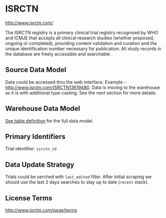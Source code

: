 # ISRCTN

http://www.isrctn.com/

The ISRCTN registry is a primary clinical trial registry recognised by WHO and ICMJE that accepts all clinical research studies (whether proposed, ongoing or completed), providing content validation and curation and the unique identification number necessary for publication. All study records in the database are freely accessible and searchable.

## Source Data Model

Data could be accessed thru the web interface.
Example - http://www.isrctn.com/ISRCTN13619480.
Data is moving to the warehouse as it is with additional type casting.
See the next section for more details.

## Warehouse Data Model

[See table definition](https://github.com/opentrials/collectors/blob/master/collectors/isrctn/record.py)
for the full data model.

## Primary Identifiers

Trial identifier: `isrctn_id`

## Data Update Strategy

Trials could be serched with `last_edited` filter.
After initial scraping we should use the last 2 days searches
to stay up to date (`recent` stack).

## License Terms

http://www.isrctn.com/page/terms
